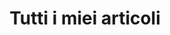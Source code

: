 ---
title: "Tutti i miei articoli"
description: "Su questo blog condivido frammenti di vita sistemistica vissuta.
Un po' per il piacere di aiutare chi si dovesse trovare in queste situazioni, un po' come appunti personali che riguardo ogni tanto in caso di bisogno.
Buona lettura!"
---